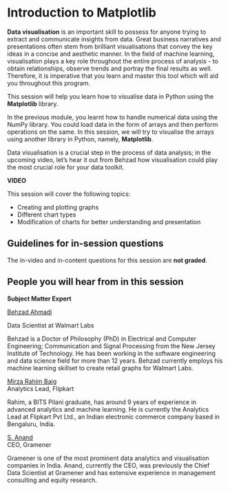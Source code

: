 # Introduction to Matplotlib

**Data visualisation** is an important skill to possess for anyone trying to extract and communicate insights from data. Great business narratives and presentations often stem from brilliant visualisations that convey the key ideas in a concise and aesthetic manner. In the field of machine learning, visualisation plays a key role throughout the entire process of analysis - to obtain relationships, observe trends and portray the final results as well. Therefore, it is imperative that you learn and master this tool which will aid you throughout this program.

This session will help you learn how to visualise data in Python using the **Matplotlib** library.

In the previous module, you learnt how to handle numerical data using the NumPy library. You could load data in the form of arrays and then perform operations on the same. In this session, we will try to visualise the arrays using another library in Python, namely, **Matplotlib**.

Data visualisation is a crucial step in the process of data analysis; in the upcoming video, let’s hear it out from Behzad how visualisation could play the most crucial role for your data toolkit.

**VIDEO**

This session will cover the following topics:

- Creating and plotting graphs
- Different chart types
- Modification of charts for better understanding and presentation

## Guidelines for in-session questions

The in-video and in-content questions for this session are **not graded**.

## People you will hear from in this session

**Subject Matter Expert**

[Behzad Ahmadi](https://www.linkedin.com/in/behzad-ahmadi)

Data Scientist at Walmart Labs

Behzad is a Doctor of Philosophy (PhD) in Electrical and Computer Engineering; Communication and Signal Processing from the New Jersey Institute of Technology. He has been working in the software engineering and data science field for more than 12 years. Behzad currently employs his machine learning skillset to create retail graphs for Walmart Labs.

[Mirza Rahim Baig](https://www.linkedin.com/in/rahim-baig/)  
Analytics Lead, Flipkart

Rahim, a BITS Pilani graduate, has around 9 years of experience in advanced analytics and machine learning. He is currently the Analytics Lead at Flipkart Pvt Ltd., an Indian electronic commerce company based in Bengaluru, India.

[S. Anand](https://www.linkedin.com/in/sanand0/)  
CEO, Gramener

Gramener is one of the most prominent data analytics and visualisation companies in India. Anand, currently the CEO, was previously the Chief Data Scientist at Gramener and has extensive experience in management consulting and equity research.

